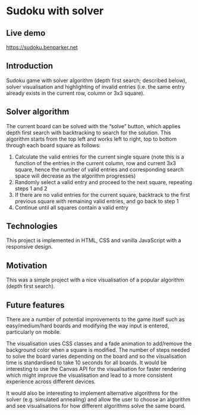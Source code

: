 # Sudoku with solver

## Live demo

https://sudoku.benparker.net

## Introduction

Sudoku game with solver algorithm (depth first search; described below), solver visualisation and highlighting of invalid entries (i.e. the same entry already exists in the current row, column or 3x3 square).

## Solver algorithm

The current board can be solved with the “solve” button, which applies depth first search with backtracking to search for the solution. This algorithm starts from the top left and works left to right, top to bottom through each board square as follows:

1. Calculate the valid entries for the current single square (note this is a function of the entries in the current column, row and current 3x3 square, hence the number of valid entries and corresponding search space will decrease as the algorithm progresses)
2. Randomly select a valid entry and proceed to the next square, repeating steps 1 and 2
3. If there are no valid entries for the current square, backtrack to the first previous square with remaining valid entries, and go back to step 1
4. Continue until all squares contain a valid entry

## Technologies

This project is implemented in HTML, CSS and vanilla JavaScript with a responsive design.

## Motivation

This was a simple project with a nice visualisation of a popular algorithm (depth first search).

## Future features

There are a number of potential improvements to the game itself such as easy/medium/hard boards and modifying the way input is entered, particularly on mobile.

The visualisation uses CSS classes and a fade animation to add/remove the background color when a square is modified. The number of steps needed to solve the board varies depending on the board and so the visualisation time is standardised to take 10 seconds for all boards. It would be interesting to use the Canvas API for the visualisation for faster rendering which might improve the visualisation and lead to a more consistent experience across different devices.

It would also be interesting to implement alternative algorithms for the solver (e.g. simulated annealing) and allow the user to choose an algorithm and see visualisations for how different algorithms solve the same board.

